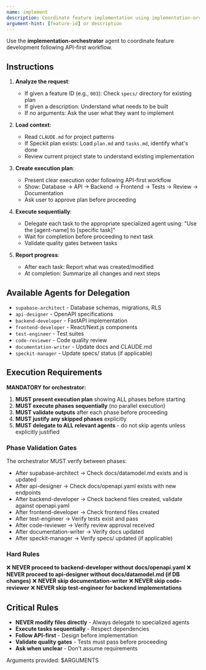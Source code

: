 ```yaml
---
name: implement
description: Coordinate feature implementation using implementation-orchestrator agent
argument-hint: [feature-id] or description
---
```


Use the **implementation-orchestrator** agent to coordinate feature development following API-first workflow.

## Instructions

1. **Analyze the request**:
   - If given a feature ID (e.g., `003`): Check `specs/` directory for existing plan
   - If given a description: Understand what needs to be built
   - If no arguments: Ask the user what they want to implement

2. **Load context**:
   - Read `CLAUDE.md` for project patterns
   - If Speckit plan exists: Load `plan.md` and `tasks.md`, identify what's done
   - Review current project state to understand existing implementation

3. **Create execution plan**:
   - Present clear execution order following API-first workflow
   - Show: Database → API → Backend → Frontend → Tests → Review → Documentation
   - Ask user to approve plan before proceeding

4. **Execute sequentially**:
   - Delegate each task to the appropriate specialized agent using: "Use the [agent-name] to [specific task]"
   - Wait for completion before proceeding to next task
   - Validate quality gates between tasks

5. **Report progress**:
   - After each task: Report what was created/modified
   - At completion: Summarize all changes and next steps

## Available Agents for Delegation

- `supabase-architect` - Database schemas, migrations, RLS
- `api-designer` - OpenAPI specifications
- `backend-developer` - FastAPI implementation
- `frontend-developer` - React/Next.js components
- `test-engineer` - Test suites
- `code-reviewer` - Code quality review
- `documentation-writer` - Update docs and CLAUDE.md
- `speckit-manager` - Update specs/ status (if applicable)

## Execution Requirements

**MANDATORY for orchestrator:**

1. **MUST present execution plan** showing ALL phases before starting
2. **MUST execute phases sequentially** (no parallel execution)
3. **MUST validate outputs** after each phase before proceeding
4. **MUST justify any skipped phases** explicitly
5. **MUST delegate to ALL relevant agents** - do not skip agents unless explicitly justified

### Phase Validation Gates

The orchestrator MUST verify between phases:
- After supabase-architect → Check docs/datamodel.md exists and is updated
- After api-designer → Check docs/openapi.yaml exists with new endpoints
- After backend-developer → Check backend files created, validate against openapi.yaml
- After frontend-developer → Check frontend files created
- After test-engineer → Verify tests exist and pass
- After code-reviewer → Verify review approval received
- After documentation-writer → Verify docs updated
- After speckit-manager → Verify specs/ updated (if applicable)

### Hard Rules

❌ **NEVER proceed to backend-developer without docs/openapi.yaml**
❌ **NEVER proceed to api-designer without docs/datamodel.md (if DB changes)**
❌ **NEVER skip documentation-writer**
❌ **NEVER skip code-reviewer**
❌ **NEVER skip test-engineer for backend implementations**

## Critical Rules

- **NEVER modify files directly** - Always delegate to specialized agents
- **Execute tasks sequentially** - Respect dependencies
- **Follow API-first** - Design before implementation
- **Validate quality gates** - Tests must pass before proceeding
- **Ask when unclear** - Don't assume requirements

Arguments provided: $ARGUMENTS